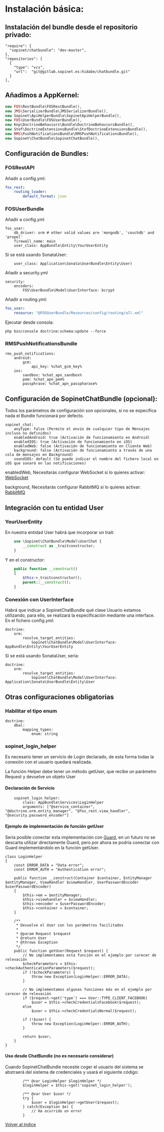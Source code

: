 # Instalación básica:

## Instalación del bundle desde el repositorio privado:

```
"require": {
  "sopinet/chatbundle": "dev-master",
},
"repositories": [
  {
    "type": "vcs",
    "url":  "git@gitlab.sopinet.es:hidabe/chatbundle.git"
  }
],
```

## Añadimos a AppKernel:

```php
new FOS\RestBundle\FOSRestBundle(),
new JMS\SerializerBundle\JMSSerializerBundle(),
new Sopinet\ApiHelperBundle\SopinetApiHelperBundle(),
new FOS\UserBundle\FOSUserBundle(),
new Knp\DoctrineBehaviors\Bundle\DoctrineBehaviorsBundle(),
new Stof\DoctrineExtensionsBundle\StofDoctrineExtensionsBundle(),
new RMS\PushNotificationsBundle\RMSPushNotificationsBundle(),
new Sopinet\ChatBundle\SopinetChatBundle(),
```

## Configuración de Bundles:

### FOSRestAPI

Añadir a config.yml:

```yaml
fos_rest:
    routing_loader:
        default_format: json
```

### FOSUserBundle

Añadir a config.yml

```
fos_user:
    db_driver: orm # other valid values are 'mongodb', 'couchdb' and 'propel'
    firewall_name: main
    user_class: AppBundle\Entity\YourUserEntity
```

Si se está usando SonataUser: 

```
    user_class: Application\Sonata\UserBundle\Entity\User)
```

Añadir a security.yml

```
security:
    encoders:
        FOS\UserBundle\Model\UserInterface: bcrypt
```

Añadir a routing.yml:

```yaml
fos_user:
    resource: "@FOSUserBundle/Resources/config/routing/all.xml"
```

Ejecutar desde consola:

```
php bin/console doctrine:schema:update --force
```

### RMSPushNotificationsBundle

```
rms_push_notifications:
    android:
        gcm:
            api_key: %chat_gcm_key%
    ios:
        sandbox: %chat_apn_sandbox%
        pem: %chat_apn_pem%
        passphrase: %chat_apn_passpharase%
```

## Configuración de SopinetChatBundle (opcional):

Todos los parámetros de configuración son opcionales, si no se especifica nada el Bundle funcionará por defecto.

```
sopinet_chat:
    anyType: false (Permite el envío de cualquier tipo de Mensajes incluso no definidos)
    enabledAndroid: true (Activación de funcionamiento en Android)
    enabledIOS: true (Activación de funcionamiento en iOS)
    enabledWeb: false (Activación de funcionamiento en Cliente Web)
    background: false (Activación de funcionamiento a través de una cola de mensajes en Background)
    soundIOS: default (Se puede indicar el nombre del fichero local en iOS que sonará en las notificaciones)
```

enabledWeb, Necesitarás configurar WebSocket si lo quieres activar:
[WebSocket](background/websocket.md)

background, Necesitarás configurar RabbitMQ si lo quieres activar:
[RabbitMQ](background/rabbitMQ.md)


## Integración con tu entidad User

### YourUserEntity

En nuestra entidad User habrá que incorporar un trait:
```php
    use \Sopinet\ChatBundle\Model\UserChat {
        __construct as _traitconstructor;
    }
```
Y en el constructor:
```php
    public function __construct()
    {
        $this->_traitconstructor();
        parent::__construct();
    }
```

### Conexión con UserInterface

Habrá que indicar a SopinetChatBundle qué clase Usuario estamos utilizando, para ello, se realizará la especificación mediante una interface. En el fichero config.yml:

```
doctrine:
    orm:
        resolve_target_entities:
            Sopinet\ChatBundle\Model\UserInterface: AppBundle\Entity\YourUserEntity
```

Si se está usando SonataUser, sería:
```
doctrine:
    orm:
        resolve_target_entities:
            Sopinet\ChatBundle\Model\UserInterface: Application\Sonata\UserBundle\Entity\User
```

## Otras configuraciones obligatorias

### Habilitar el tipo enum

```
doctrine:
    dbal:
        mapping_types:
            enum: string
```

### sopinet_login_helper

Es necesario tener un servicio de Login declarado, de esta forma todas la conexión con el usuario quedará realizada.

La función Helper debe tener un método getUser, que recibe un parámetro Request y devuelve un objeto User

#### Declaración de Servicio
```
    sopinet_login_helper:
        class: AppBundle\Services\LoginHelper
        arguments: ["@service_container", "@doctrine.orm.entity_manager", "@fos_rest.view_handler", "@security.password_encoder"]
```

#### Ejemplo de implementación de función getUser

Sería posible conectar esta implementación con [Guard](http://symfony.com/blog/new-in-symfony-2-8-guard-authentication-component), en un futuro no se descarta utilizar directamente Guard, pero por ahora se podría conectar con Guard implementándolo en la función getUser.

```
class LoginHelper
{
    const ERROR_DATA = "Data error";
    const ERROR_AUTH = "Authentication error";

    public function __construct(Container $container, EntityManager $entityManager, ViewHandler $viewHandler, UserPasswordEncoder $userPasswordEncoder)
    {
        $this->em = $entityManager;
        $this->viewhandler = $viewHandler;
        $this->encoder = $userPasswordEncoder;
        $this->container = $container;
    }

    /**
     * Devuelve el User con los parámetros facilitados
     *
     * @param Request $request
     * @return User
     * @throws Exception
     */
    public function getUser(Request $request) {
        // No implementamos esta función en el ejemplo por carecer de relevación
        $checkParameters = $this->checkAuthenticationParameters($request);
        if (!$checkParameters) {
            throw new Exception(LoginHelper::ERROR_DATA);
        }

        // No implementamos algunas funciones más en el ejemplo por carecer de relevación
        if ($request->get('type') === User::TYPE_CLIENT_FACEBOOK)
            $user = $this->checkCredentialsFacebook($request);
        else
            $user = $this->checkCredentialsNormal($request);

        if (!$user) {
            throw new Exception(LoginHelper::ERROR_AUTH);
        }

        return $user;
    }
}
```

#### Uso desde ChatBundle (no es necesario considerar)

Cuando SopinetChatBundle necesite coger el usuario del sistema se abstraerá del sistema de credenciales y usará el siguiente código:
```
        /** @var LoginHelper $loginHelper */
        $loginHelper = $this->get('sopinet_login_helper');

        /** @var User $user */
        try {
            $user = $loginHelper->getUser($request);
        } catch(Exception $e) {
            // Ha ocurrido un error
        }
```

[Volver al índice](README.md)
